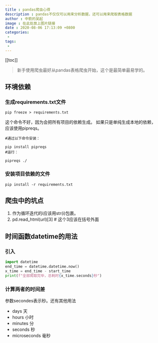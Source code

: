 ```yaml
---
title : pandas爬虫心得
description : pandas不仅仅可以用来分析数据，还可以用来爬取表格数据
author : 中箭的吴起
image : 在此处放上图片链接
date : 2020-08-06 17:13:09 +0800
categories:
 -
tags:
 -
---
```

[[toc]]

> 新手使用爬虫最好从pandas表格爬虫开始，这个是最简单最易学的。

## 环境依赖
### 生成requirements.txt文件
```shell
pip freeze > requirements.txt
```
这个命令不好，因为会把所有项目的依赖生成。
如果只是单纯生成本地的依赖，应该使用pipreqs。

```shell
#通过以下命令安装：

pip install pipreqs
#运行：

pipreqs ./

```
### 安装项目依赖的文件

```
pip install -r requirements.txt
```

## 爬虫中的坑点

1. 作为循环迭代的i应该用str(i)包裹。
2. pd.read_html(url)[3] # 这个3应该在括号外面 


## 时间函数datetime的用法

### 引入
```python
import datetime
end_time = datetime.datetime.now()
x_time = end_time - start_time
print(f"全部爬取完毕，总耗时{x_time.seconds}秒")
```
### 计算两者的时间差
参数secondes表示秒。还有其他用法

* days 天
* hours 小时
* minutes 分
* seconds 秒
* microseconds 毫秒
